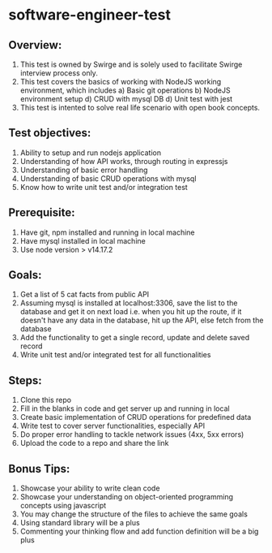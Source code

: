 # software-engineer-test

## Overview:
1. This test is owned by Swirge and is solely used to facilitate Swirge interview process only. 
2. This test covers the basics of working with NodeJS working environment, which includes
    a) Basic git operations
    b) NodeJS environment setup
    d) CRUD with mysql DB
    d) Unit test with jest
3. This test is intented to solve real life scenario with open book concepts. 

## Test objectives:
1. Ability to setup and run nodejs application
2. Understanding of how API works, through routing in expressjs
3. Understanding of basic error handling
4. Understanding of basic CRUD operations with mysql
5. Know how to write unit test and/or integration test 

## Prerequisite:
1. Have git, npm installed and running in local machine
2. Have mysql installed in local machine
3. Use node version > v14.17.2

## Goals:
1. Get a list of 5 cat facts from public API
3. Assuming mysql is installed at localhost:3306, save the list to the database and get it on next load i.e. when you hit up the route, if it doesn't have any data in the database, hit up the API, else fetch from the database
4. Add the functionality to get a single record, update and delete saved record
3. Write unit test and/or integrated test for all functionalities

## Steps:
1. Clone this repo
2. Fill in the blanks in code and get server up and running in local
3. Create basic implementation of CRUD operations for predefined data
4. Write test to cover server functionalities, especially API
5. Do proper error handling to tackle network issues (4xx, 5xx errors)
6. Upload the code to a repo and share the link

## Bonus Tips:
1. Showcase your ability to write clean code
2. Showcase your understanding on object-oriented programming concepts using javascript
3. You may change the structure of the files to achieve the same goals
4. Using standard library will be a plus
5. Commenting your thinking flow and add function definition will be a big plus
